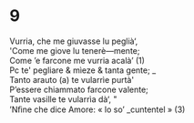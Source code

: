 # 9  
  
Vurria, che me giuvasse lu peglià‘,  
'Come me giove lu tenerè—mente;  
Come ’e farcone me vurria acalà’ (1)  
Pc te' pegliare & mìeze & tanta gente; _  
Tanto arauto (a) te vularrìe purtà'  
P’essere chiammato farcone valente;  
Tante vasille te vularrìa dà‘, "  
’Nﬁne che dice Amore: « lo so’ _cuntentel » (3)  
  
  
